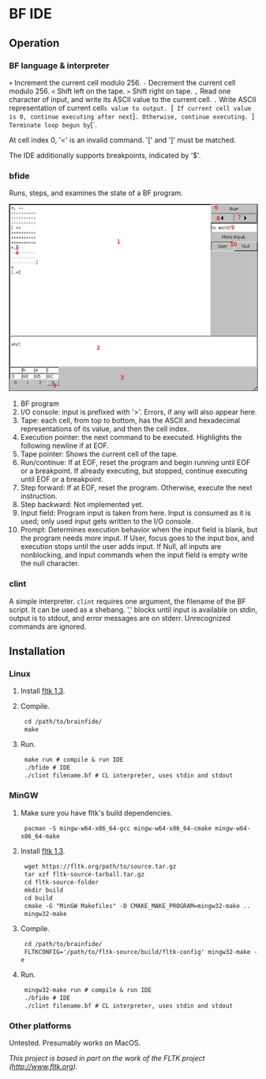 BF IDE
======

Operation
---------

### BF language & interpreter
 
`+` Increment the current cell modulo 256.
`-`  Decrement the current cell modulo 256.
`<`  Shift left on the tape.
`>`  Shift right on tape.
`,`  Read one character of input, and write its ASCII value to the current cell.
`.`  Write ASCII representation of current cell`s value to output.
`[`  If current cell value is 0, continue executing after next `]`. Otherwise, continue executing.
`]`  Terminate loop begun by `[`.

At cell index 0, '<' is an invalid command. '[' and ']' must be matched.

The IDE additionally supports breakpoints, indicated by '$'.

### bfide

Runs, steps, and examines the state of a BF program.

![bfide UI](ui.png)

1. BF program
2. I/O console: input is prefixed with '>'. Errors, if any will also appear here.
3. Tape: each cell, from top to bottom, has the ASCII and hexadecimal representations of its value, and then the cell index.
4. Execution pointer: the next command to be executed. Highlights the following newline if at EOF.
5. Tape pointer: Shows the current cell of the tape.
6. Run/continue: If at EOF, reset the program and begin running until EOF or a breakpoint. If already executing, but stopped, continue executing until EOF or a breakpoint.
7. Step forward: If at EOF, reset the program. Otherwise, execute the next instruction.
8. Step backward: Not implemented yet.
9. Input field: Program input is taken from here. Input is consumed as it is used; only used input gets written to the I/O console.
10. Prompt: Determines execution behavior when the input field is blank, but the program needs more input. If User, focus goes to the input box, and execution stops until the user adds input. If Null, all inputs are nonblocking, and input commands when the input field is empty write the null character.

### clint <filename>

A simple interpreter. `clint` requires one argument, the filename of the BF script. It can be used as a shebang. ',' blocks until input is available on stdin, output is to stdout, and error messages are on stderr. Unrecognized commands are ignored.


Installation
------------

### Linux

1. Install [fltk 1.3](https://www.fltk.org/software.php).

2. Compile. 

        cd /path/to/brainfide/
        make

4. Run.

        make run # compile & run IDE
        ./bfide # IDE
        ./clint filename.bf # CL interpreter, uses stdin and stdout

### MinGW

1. Make sure you have fltk's build dependencies.

        pacman -S mingw-w64-x86_64-gcc mingw-w64-x86_64-cmake mingw-w64-x86_64-make

2. Install [fltk 1.3](https://www.fltk.org/software.php).

        wget https://fltk.org/path/to/source.tar.gz
        tar xzf fltk-source-tarball.tar.gz
        cd fltk-source-folder
        mkdir build
        cd build
        cmake -G "MinGW Makefiles" -D CMAKE_MAKE_PROGRAM=mingw32-make ..
        mingw32-make

3. Compile.

        cd /path/to/brainfide/
        FLTKCONFIG='/path/to/fltk-source/build/fltk-config' mingw32-make -e

4. Run.

        mingw32-make run # compile & run IDE
        ./bfide # IDE
        ./clint filename.bf # CL interpreter, uses stdin and stdout


### Other platforms

Untested. Presumably works on MacOS.

*This project is based in part on the work of the FLTK project (http://www.fltk.org).*